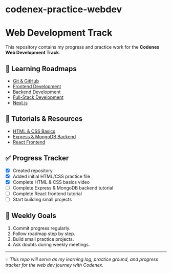 # codenex-practice-webdev
# Web Development Track

This repository contains my progress and practice work for the **Codenex Web Development Track**.

## 📌 Learning Roadmaps
- [Git & GitHub](https://roadmap.sh/git-github)  
- [Frontend Development](https://roadmap.sh/frontend)  
- [Backend Development](https://roadmap.sh/backend)  
- [Full-Stack Development](https://roadmap.sh/full-stack)  
- [Next.js](https://roadmap.sh/nextjs)  

## 🎯 Tutorials & Resources
- [HTML & CSS Basics](https://youtu.be/G3e-cpL7ofc?si=1Sb0-QckWQwsfR3X)  
- [Express & MongoDB Backend](https://youtu.be/T55Kb8rrH1g?si=GUDggrmFbVlKRzFz)  
- [React Frontend](https://youtu.be/SqcY0GlETPk?si=L8uhCAtgTmDkDs75)  

## ✅ Progress Tracker
- [x] Created repository  
- [x] Added initial HTML/CSS practice file  
- [x] Complete HTML & CSS basics video  
- [ ] Complete Express & MongoDB backend tutorial  
- [ ] Complete React frontend tutorial  
- [ ] Start building small projects  

## 🚀 Weekly Goals
1. Commit progress regularly.  
2. Follow roadmap step by step.  
3. Build small practice projects.  
4. Ask doubts during weekly meetings.  

---

💡 *This repo will serve as my learning log, practice ground, and progress tracker for the web dev journey with Codenex.*
